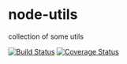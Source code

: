 # node-utils

collection of some utils

[![Build Status](https://travis-ci.org/naxmefy/node-utils.svg?branch=master)](https://travis-ci.org/naxmefy/node-utils)
[![Coverage Status](https://coveralls.io/repos/github/naxmefy/node-utils/badge.svg?branch=master)](https://coveralls.io/github/naxmefy/node-utils?branch=master)
